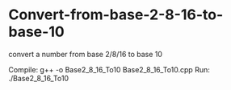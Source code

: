 # Convert-from-base-2-8-16-to-base-10
convert a number from base 2/8/16 to base 10

Compile: g++ -o Base2_8_16_To10 Base2_8_16_To10.cpp 
Run: ./Base2_8_16_To10
